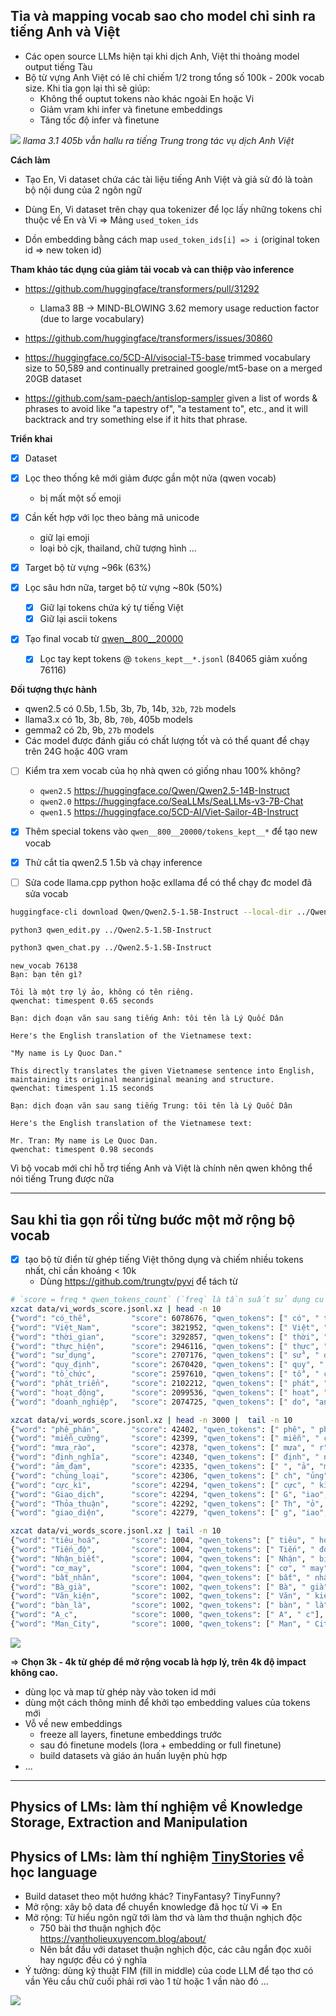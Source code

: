 ## Tỉa và mapping vocab sao cho model chỉ sinh ra tiếng Anh và Việt
- Các open source LLMs hiện tại khi dịch Anh, Việt thi thoảng model output tiếng Tàu
- Bộ từ vựng Anh Việt có lẽ chỉ chiếm 1/2 trong tổng số 100k - 200k vocab size.
  Khi tỉa gọn lại thì sẽ giúp:
  - Không thể ouptut tokens nào khác ngoài En hoặc Vi
  - Giảm vram khi infer và finetune embeddings
  - Tăng tốc độ infer và finetune

![](img/envi-405b-00.jpg)
*llama 3.1 405b vẫn hallu ra tiếng Trung trong tác vụ dịch Anh Việt*

**Cách làm**
- Tạo En, Vi dataset chứa các tài liệu tiếng Anh Việt và giả sử đó là toàn bộ nội dung của 2 ngôn ngữ

- Dùng En, Vi dataset trên chạy qua tokenizer để lọc lấy những tokens chỉ thuộc về En và Vi
  => Mảng `used_token_ids`

- Dồn embedding bằng cách map `used_token_ids[i] => i` (original token id => new token id)

**Tham khảo tác dụng của giảm tải vocab và can thiệp vào inference**
- https://github.com/huggingface/transformers/pull/31292
  - Llama3 8B -> MIND-BLOWING 3.62 memory usage reduction factor (due to large vocabulary)

- https://github.com/huggingface/transformers/issues/30860

- https://huggingface.co/5CD-AI/visocial-T5-base
  trimmed vocabulary size to 50,589 and continually pretrained google/mt5-base on a merged 20GB dataset

- https://github.com/sam-paech/antislop-sampler given a list of words & phrases to avoid like 
  "a tapestry of", "a testament to", etc., and it will backtrack and try something else if it hits that phrase.

**Triển khai**
- [x] Dataset
- [x] Lọc theo thống kê mới giảm được gần một nửa (qwen vocab)
  - bị mất một số emoji
- [x] Cần kết hợp với lọc theo bảng mã unicode
  - giữ lại emoji
  - loại bỏ cjk, thailand, chữ tượng hình ...
- [x] Target bộ từ vựng ~96k (63%)

- [x] Lọc sâu hơn nữa, target bộ từ vựng ~80k (50%)
  - [x] Giữ lại tokens chứa ký tự tiếng Việt
  - [x] Giữ lại ascii tokens

- [x] Tạo final vocab từ [qwen__800__20000](./qwen__800__20000/README.md)
  - [x] Lọc tay kept tokens @ `tokens_kept__*.jsonl` (84065 giảm xuống 76116)

**Đối tượng thực hành**
- qwen2.5 có 0.5b, 1.5b, 3b, 7b, 14b, `32b`, `72b` models
- llama3.x có 1b, 3b, 8b, `70b`, 405b models
- gemma2 có 2b, 9b, `27b` models
- Các model được đánh giấu có chất lượng tốt và có thể quant để chạy trên 24G hoặc 40G vram

- [ ] Kiểm tra xem vocab của họ nhà qwen có giống nhau 100% không?
  - `qwen2.5` https://huggingface.co/Qwen/Qwen2.5-14B-Instruct
  - `qwen2.0` https://huggingface.co/SeaLLMs/SeaLLMs-v3-7B-Chat
  - `qwen1.5` https://huggingface.co/5CD-AI/Viet-Sailor-4B-Instruct

- [x] Thêm special tokens vào `qwen__800__20000/tokens_kept__*` để tạo new vocab

- [x] Thử cắt tỉa qwen2.5 1.5b và chạy inference

- [ ] Sửa code llama.cpp python hoặc exllama để có thể chạy đc model đã sửa vocab

```sh
huggingface-cli download Qwen/Qwen2.5-1.5B-Instruct --local-dir ../Qwen2.5-1.5B-Instruct

python3 qwen_edit.py ../Qwen2.5-1.5B-Instruct

python3 qwen_chat.py ../Qwen2.5-1.5B-Instruct
```
```
new_vocab 76138
Bạn: bạn tên gì?

Tôi là một trợ lý ảo, không có tên riêng.
qwenchat: timespent 0.65 seconds

Bạn: dịch đoạn văn sau sang tiếng Anh: tôi tên là Lý Quốc Dân

Here's the English translation of the Vietnamese text:

"My name is Ly Quoc Dan."

This directly translates the given Vietnamese sentence into English, maintaining its original meanriginal meaning and structure.
qwenchat: timespent 1.15 seconds

Bạn: dịch đoạn văn sau sang tiếng Trung: tôi tên là Lý Quốc Dân

Here's the English translation of the Vietnamese text:

Mr. Tran: My name is Le Quoc Dan.
qwenchat: timespent 0.98 seconds
```
Vì bộ vocab mới chỉ hỗ trợ tiếng Anh và Việt là chính nên qwen không thể nói tiếng Trung được nữa


- - -


## Sau khi tỉa gọn rồi từng bước một mở rộng bộ vocab

- [x] tạo bộ từ điển từ ghép tiếng Việt thông dụng và chiếm nhiều tokens nhất, chỉ cần khoảng < 10k
  - Dùng https://github.com/trungtv/pyvi để tách từ
```sh
# `score = freq * qwen_tokens_count` (`freq` là tần suất sử dụng của từ đó trong corpus)
xzcat data/vi_words_score.jsonl.xz | head -n 10
{"word": "có_thể",         "score": 6078676, "qwen_tokens": [" có", " thể"], "freq": 3039338, "qwen_tokens_count": 2}
{"word": "Việt_Nam",       "score": 3821952, "qwen_tokens": [" Việt", " Nam"], "freq": 1910976, "qwen_tokens_count": 2}
{"word": "thời_gian",      "score": 3292857, "qwen_tokens": [" thời", " g", "ian"], "freq": 1097619, "qwen_tokens_count": 3}
{"word": "thực_hiện",      "score": 2946116, "qwen_tokens": [" thực", " hiện"], "freq": 1473058, "qwen_tokens_count": 2}
{"word": "sử_dụng",        "score": 2707176, "qwen_tokens": [" sử", " dụng"], "freq": 1353588, "qwen_tokens_count": 2}
{"word": "quy_định",       "score": 2670420, "qwen_tokens": [" quy", " định"], "freq": 1335210, "qwen_tokens_count": 2}
{"word": "tổ_chức",        "score": 2597610, "qwen_tokens": [" tổ", " chức"], "freq": 1298805, "qwen_tokens_count": 2}
{"word": "phát_triển",     "score": 2102212, "qwen_tokens": [" phát", " triển"], "freq": 1051106, "qwen_tokens_count": 2}
{"word": "hoạt_động",      "score": 2099536, "qwen_tokens": [" hoạt", " động"], "freq": 1049768, "qwen_tokens_count": 2}
{"word": "doanh_nghiệp",   "score": 2074725, "qwen_tokens": [" do", "anh", " nghiệp"], "freq": 691575, "qwen_tokens_count": 3}

xzcat data/vi_words_score.jsonl.xz | head -n 3000 |  tail -n 10 
{"word": "phê_phán",       "score": 42402, "qwen_tokens": [" phê", " ph", "án"], "freq": 14134, "qwen_tokens_count": 3}
{"word": "miễn_cưỡng",     "score": 42399, "qwen_tokens": [" miễn", " c", "ưỡng"], "freq": 14133, "qwen_tokens_count": 3}
{"word": "mưa_rào",        "score": 42378, "qwen_tokens": [" mưa", " r", "ào"], "freq": 14126, "qwen_tokens_count": 3}
{"word": "định_nghĩa",     "score": 42340, "qwen_tokens": [" định", " nghĩa"], "freq": 21170, "qwen_tokens_count": 2}
{"word": "ảm_đạm",         "score": 42335, "qwen_tokens": [" ", "ả", "m", " đ", "ạm"], "freq": 8467, "qwen_tokens_count": 5}
{"word": "chủng_loại",     "score": 42306, "qwen_tokens": [" ch", "ủng", " loại"], "freq": 14102, "qwen_tokens_count": 3}
{"word": "cực_kì",         "score": 42294, "qwen_tokens": [" cực", " kì"], "freq": 21147, "qwen_tokens_count": 2}
{"word": "Giao_dịch",      "score": 42294, "qwen_tokens": [" G", "iao", " dịch"], "freq": 14098, "qwen_tokens_count": 3}
{"word": "Thỏa_thuận",     "score": 42292, "qwen_tokens": [" Th", "ỏ", "a", " thuận"], "freq": 10573, "qwen_tokens_count": 4}
{"word": "giao_diện",      "score": 42279, "qwen_tokens": [" g", "iao", " diện"], "freq": 14093, "qwen_tokens_count": 3}

xzcat data/vi_words_score.jsonl.xz | tail -n 10
{"word": "tiêu_hoá",       "score": 1004, "qwen_tokens": [" tiêu", " hoá"], "freq": 502, "qwen_tokens_count": 2}
{"word": "Tiến_độ",        "score": 1004, "qwen_tokens": [" Tiến", " độ"], "freq": 502, "qwen_tokens_count": 2}
{"word": "Nhận_biết",      "score": 1004, "qwen_tokens": [" Nhận", " biết"], "freq": 502, "qwen_tokens_count": 2}
{"word": "cơ_may",         "score": 1004, "qwen_tokens": [" cơ", " may"], "freq": 502, "qwen_tokens_count": 2}
{"word": "bất_nhân",       "score": 1004, "qwen_tokens": [" bất", " nhân"], "freq": 502, "qwen_tokens_count": 2}
{"word": "Bà_già",         "score": 1002, "qwen_tokens": [" Bà", " già"], "freq": 501, "qwen_tokens_count": 2}
{"word": "Văn_kiện",       "score": 1002, "qwen_tokens": [" Văn", " kiện"], "freq": 501, "qwen_tokens_count": 2}
{"word": "bàn_là",         "score": 1002, "qwen_tokens": [" bàn", " là"], "freq": 501, "qwen_tokens_count": 2}
{"word": "A_c",            "score": 1000, "qwen_tokens": [" A", " c"], "freq": 500, "qwen_tokens_count": 2}
{"word": "Man_City",       "score": 1000, "qwen_tokens": [" Man", " City"], "freq": 500, "qwen_tokens_count": 2}

```
![](img/vi-words-impact-00.jpg)

=> **Chọn 3k - 4k từ ghép để mở rộng vocab là hợp lý, trên 4k độ impact không cao.**

- dùng lọc và map từ ghép này vào token id mới
- dùng một cách thông minh để khởi tạo embedding values của tokens mới
- Vỗ về new embeddings
  - freeze all layers, finetune embeddings trước
  - sau đó finetune models (lora + embedding or full finetune)
  - build datasets và giáo án huấn luyện phù hợp
- ...


- - -


## Physics of LMs: làm thí nghiệm về Knowledge Storage, Extraction and Manipulation

## Physics of LMs: làm thí nghiệm [TinyStories](TinyStories.md) về học language
- Build dataset theo một hướng khác? TinyFantasy? TinyFunny?
- Mở rộng: xây bộ data để chuyển knowledge đã học từ Vi => En
- Mở rộng: Từ hiểu ngôn ngữ tới làm thơ và làm thơ thuận nghịch độc
  - 750 bài thơ thuận nghịch độc https://vantholieuxuyencom.blog/about/
  - Nên bắt đầu với dataset thuận nghịch độc, các câu ngắn đọc xuôi hay ngược đều có ý nghĩa
- Ý tưởng: dùng kỹ thuật FIM (fill in middle) của code LLM để tạo thơ có vần
  Yêu cầu chữ cuối phải rơi vào 1 từ hoặc 1 vần nào đó ...

![](img/tho-thuan-nghich-doc.jpg)
